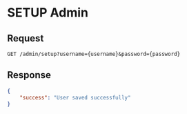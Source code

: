 # SETUP Admin

## Request

    GET /admin/setup?username={username}&password={password}

## Response
```json
{
    "success": "User saved successfully"
}
```
